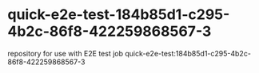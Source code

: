 # quick-e2e-test-184b85d1-c295-4b2c-86f8-422259868567-3
repository for use with E2E test job quick-e2e-test:184b85d1-c295-4b2c-86f8-422259868567-3
